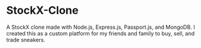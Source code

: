 # StockX-Clone
A StockX clone made with Node.js, Express.js, Passport.js, and MongoDB. I created this as a custom platform for my friends and family to buy, sell, and trade sneakers. 
